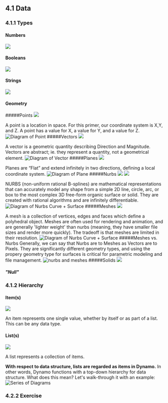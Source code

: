 ## 4.1 Data

### 4.1.1 Types
#### Numbers
![](../images/icons/Dynamo-Nodes-DoubleInput-Large.png)
#### Booleans
![](../images/icons/DSCoreNodesUI-BoolSelector-Large.png)
#### Strings
![](../images/icons/Dynamo-Nodes-StringInput-Large.png)
#### Geometry
#####Points
![](../images/icons/Autodesk-DesignScript-Geometry-Point-ByCoordinates-double-double-double-Large.png)

A point is a location in space. For this primer, our coordinate system is X,Y, and Z. A point has a value for X, a value for Y, and a value for Z.
![Diagram of Point](images/Placeholder.png)
#####Vectors
![](../images/icons/Autodesk-DesignScript-Geometry-Vector-ByCoordinates-double-double-double-Large.png)

A vector is a geometric quantity describing Direction and Magnitude. Vectors are abstract; ie. they represent a quantity, not a geometrical element.
![Diagram of Vector](images/Placeholder.png)
#####Planes
![](../images/icons/Autodesk-DesignScript-Geometry-Plane-XY-Large.png)

Planes are “Flat” and extend infinitely in two directions, defining a local coordinate system.
![Diagram of Plane](images/Placeholder.png)
#####Nurbs
![](../images/icons/Autodesk-DesignScript-Geometry-NurbsCurve-ControlPoints-Large.png) ![](../images/icons/Autodesk-DesignScript-Geometry-NurbsSurface-ControlPoints-Large.png)

NURBS (non-uniform rational B-splines) are mathematical representations that can accurately model any shape from a simple 2D line, circle, arc, or box to the most complex 3D free-form organic surface or solid.  They are created with rational algorithms and are infinitely differentiable.
![Diagram of Nurbs Curve + Surface](images/Placeholder.png)
#####Meshes
![](../images/icons/Autodesk-DesignScript-Geometry-Mesh-ByPointsFaceIndices-Large.png)

A mesh is a collection of vertices, edges and faces which define a polyhedral object.  Meshes are often used for rendering and animation, and are generally 'lighter weight' than nurbs (meaning, they have smaller file sizes and render more quickly).  The tradeoff is that meshes are limited in their resolution.
![Diagram of Nurbs Curve + Surface](images/Placeholder.png)
#####Meshes vs. Nurbs
Generally, we can say that Nurbs are to Meshes as Vectors are to Pixels.  They are significantly different geometry types, and using the propery geometry type for surfaces is critical for parametric modeling and file management.
![nurbs and meshes](images/4-1/4-1-1/4-1-1-Mesh-Nurb.png)
#####Solids
![](../images/icons/Autodesk-DesignScript-Geometry-Solid-ThinShell-Large.png)


##### "Null"

### 4.1.2 Hierarchy

#### Item(s)
![](../images/icons/DSCore-List-MaximumItem-Large.png)

An item represents one single value, whether by itself or as part of a list.  This can be any data type.
#### List(s)
![](../images/icons/DSCore-List-Create-Large.png)

A list represents a collection of items.

**With respect to data structure, lists are regarded as items in Dynamo.**  In other words, Dynamo functions with a top-down hierarchy for data structure. What does this mean?  Let's walk-through it with an example:
![Series of Diagrams](images/4-1/4-2-Items-Lists-005.png)

### 4.2.2 Exercise

